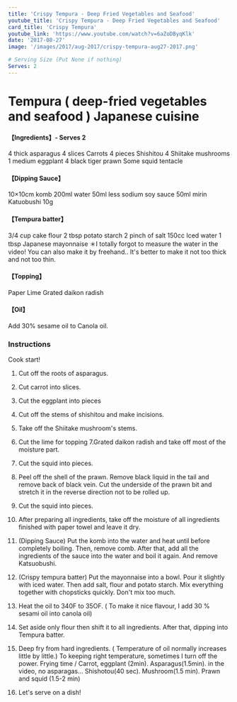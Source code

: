 ```yaml
---
title: 'Crispy Tempura - Deep Fried Vegetables and Seafood'
youtube_title: 'Crispy Tempura - Deep Fried Vegetables and Seafood'
card_title: 'Crispy Tempura'
youtube_link: 'https://www.youtube.com/watch?v=6aZoDByqKlk'
date: '2017-08-27'
image: '/images/2017/aug-2017/crispy-tempura-aug27-2017.png'

# Serving Size (Put None if nothing)
Serves: 2
---
```


# Tempura ( deep-fried vegetables and seafood ) Japanese cuisine

#### 【Ingredients】- Serves 2
4 thick asparagus
4 slices Carrots
4 pieces Shishitou
4 Shiitake mushrooms
1 medium eggplant
4 black tiger prawn
Some squid tentacle

#### 【Dipping Sauce】
10×10cm komb
200ml water
50ml less sodium soy sauce
50ml mirin
Katuobushi 10g

#### 【Tempura batter】
3/4 cup cake flour
2 tbsp potato starch
2 pinch of salt
150cc Iced water
1 tbsp Japanese mayonnaise
＊I totally forgot to measure the water in the video! You can also make it by freehand.. It's better to make it not too thick and not too thin.

#### 【Topping】
Paper
Lime
Grated daikon radish

#### 【Oil】
Add 30% sesame oil to Canola oil.

### Instructions
Cook start!
1.  Cut off the roots of asparagus.
2.  Cut carrot into slices.
3.  Cut the eggplant into pieces
4.  Cut off the stems of shishitou and make incisions.
5.  Take off the Shiitake mushroom's stems.
6.  Cut the lime for topping
    7.Grated daikon radish and take off most of the moisture part.
7.  Cut the squid into pieces.
8.  Peel off the shell of the prawn. Remove black liquid in the tail and remove back of black vein. Cut the underside of the prawn bit and stretch it in the reverse direction not to be rolled up.
9.  Cut the squid into pieces.
10. After preparing all ingredients, take off the moisture of all ingredients finished with paper towel and leave it dry.

11. (Dipping Sauce)
    Put the komb into the water and heat until before completely boiling. Then, remove comb. After that, add all the ingredients of the sauce into the water and boil it again. And remove Katsuobushi.

12. (Crispy tempura batter)
    Put the mayonnaise into a bowl. Pour it slightly with iced water. Then add salt, flour and potato starch. Mix everything together with chopsticks quickly. Don't mix too much.

13. Heat the oil to 340F to 35OF. ( To make it nice flavour, I add 30 % sesami oil into canola oil)
14. Set aside only flour then shift it to all ingredients. After that, dipping into Tempura batter.
15. Deep fry from hard ingredients. ( Temperature of oil normally increases little by little.) To keeping right temperature, sometimes I turn off the power. Frying time / Carrot, eggplant (2min). Asparagus(1.5min). in the video, no asparagas... Shishotou(40 sec). Mushroom(1.5 min). Prawn and squid (1.5-2 min)
16. Let's serve on a dish!
